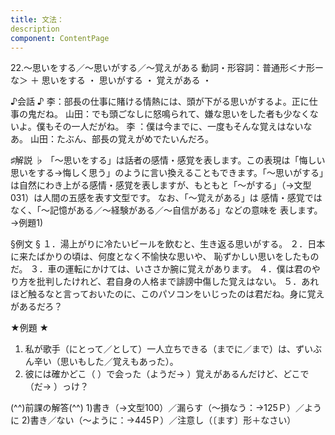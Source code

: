 ```yaml
---
title: 文法：
description
component: ContentPage
---
```



22.～思いをする／～思いがする／～覚えがある
動詞・形容詞：普通形＜ナ形ーな＞ ＋ 思いをする ・
                                                       思いがする ・
                                                       覚えがある ・

♪会話 ♪
李：部長の仕事に賭ける情熱には、頭が下がる思いがするよ。正に仕事の鬼だね。
山田：でも頭ごなしに怒鳴られて、嫌な思いをした者も少なくないよ。僕もその一人だがね。 李 ：僕は今までに、一度もそんな覚えはないなあ。 山田：たぶん、部長の覚えがめでたいんだろ。

♯解説 ♭
「～思いをする」は話者の感情・感覚を表します。この表現は「悔しい思いをする→悔しく思う」のように言い換えることもできます。「～思いがする」は自然にわき上がる感情・感覚を表しますが、もともと「～がする」（→文型031）は人間の五感を表す文型です。
なお、「～覚えがある」は 感情・感覚ではなく、「～記憶がある／～経験がある／～自信がある」などの意味を 表します。→例題1)

§例文 §
１．湯上がりに冷たいビールを飲むと、生き返る思いがする。
２．日本に来たばかりの頃は、何度となく不愉快な思いや、 恥ずかしい思いをしたものだ。
３．車の運転にかけては、いささか腕に覚えがあります。
４．僕は君のやり方を批判したけれど、君自身の人格まで誹謗中傷した覚えはない。
５．あれほど触るなと言っておいたのに、このパソコンをいじったのは君だね。身に覚えがあるだろ？

★例題 ★
1) 私が歌手（にとって／として）一人立ちできる（までに／まで）は、ずいぶん辛い（思いもした／覚えもあった）。      
2) 彼には確かどこ（ ）で会った（ようだ→ ）覚えがあるんだけど、どこで（だ→ ）っけ？

(^^)前課の解答(^^)
1)書き（→文型100）／漏らす（～損なう：→125Ｐ）／ように
2)書き／ない（～ように：→445Ｐ）／注意し（〔ます〕形＋なさい）
